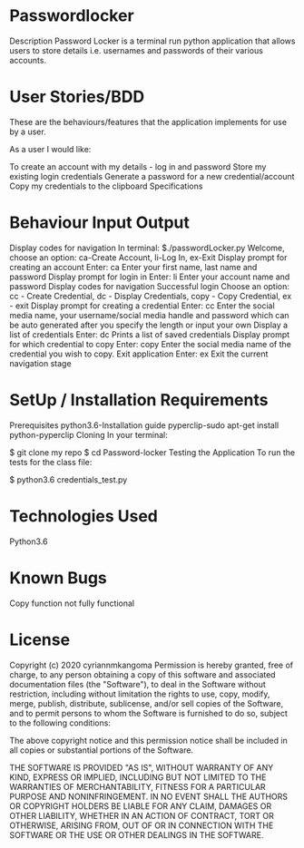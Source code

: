 # Passwordlocker
Description
Password Locker is a terminal run python application that allows users to store details i.e. usernames and passwords of their various accounts.

# User Stories/BDD
These are the behaviours/features that the application implements for use by a user.

As a user I would like:

To create an account with my details - log in and password
Store my existing login credentials
Generate a password for a new credential/account
Copy my credentials to the clipboard
Specifications

# Behaviour	Input	Output
Display codes for navigation	In terminal: $./passwordLocker.py	Welcome, choose an option: ca-Create Account, li-Log In, ex-Exit
Display prompt for creating an account	Enter: ca	Enter your first name, last name and password
Display prompt for login in	Enter: li	Enter your account name and password
Display codes for navigation	Successful login	Choose an option: cc - Create Credential, dc - Display Credentials, copy - Copy Credential, ex - exit
Display prompt for creating a credential	Enter: cc	Enter the social media name, your username/social media handle and password which can be auto generated after you specify the length or input your own
Display a list of credentials	Enter: dc	Prints a list of saved credentials
Display prompt for which credential to copy	Enter: copy	Enter the social media name of the credential you wish to copy.
Exit application	Enter: ex	Exit the current navigation stage

# SetUp / Installation Requirements
Prerequisites
python3.6-Installation guide
pyperclip-sudo apt-get install python-pyperclip
Cloning
In your terminal:

  $ git clone my repo
  $ cd Password-locker
Testing the Application
To run the tests for the class file:

$ python3.6 credentials_test.py

# Technologies Used
Python3.6

# Known Bugs
Copy function not fully functional

# License
Copyright (c) 2020 cyriannmkangoma
Permission is hereby granted, free of charge, to any person obtaining a copy of this software and associated documentation files (the "Software"), to deal in the Software without restriction, including without limitation the rights to use, copy, modify, merge, publish, distribute, sublicense, and/or sell copies of the Software, and to permit persons to whom the Software is furnished to do so, subject to the following conditions:

The above copyright notice and this permission notice shall be included in all copies or substantial portions of the Software.

THE SOFTWARE IS PROVIDED "AS IS", WITHOUT WARRANTY OF ANY KIND, EXPRESS OR IMPLIED, INCLUDING BUT NOT LIMITED TO THE WARRANTIES OF MERCHANTABILITY, FITNESS FOR A PARTICULAR PURPOSE AND NONINFRINGEMENT. IN NO EVENT SHALL THE AUTHORS OR COPYRIGHT HOLDERS BE LIABLE FOR ANY CLAIM, DAMAGES OR OTHER LIABILITY, WHETHER IN AN ACTION OF CONTRACT, TORT OR OTHERWISE, ARISING FROM, OUT OF OR IN CONNECTION WITH THE SOFTWARE OR THE USE OR OTHER DEALINGS IN THE SOFTWARE.